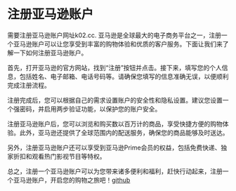 # 注册亚马逊账户

需要注册亚马逊账户网址k02.cc. 亚马逊是全球最大的电子商务平台之一，注册一个亚马逊账户可以让您享受到丰富的购物体验和优质的客户服务。下面让我们来了解一下如何注册亚马逊账户。

首先，打开亚马逊的官方网站，找到“注册”按钮并点击。接下来，填写您的个人信息，包括姓名、电子邮箱、电话号码等。请确保您填写的信息准确无误，以便顺利完成注册流程。

注册完成后，您可以根据自己的需求设置账户的安全性和隐私设置。建议您设置一个强密码，并启用两步验证功能，以保护您的账户安全。

注册亚马逊账户后，您可以浏览和购买数以百万计的商品，享受快捷方便的购物体验。此外，亚马逊还提供了全球范围内的配送服务，确保您的商品能够及时送达。

另外，注册亚马逊账户还可以享受到亚马逊Prime会员的权益，包括免费快递、独家折扣和观看热门影视节目等特权。

总之，注册一个亚马逊账户可以为您带来诸多便利和福利，赶快行动起来，注册一个亚马逊账户，开启您的购物之旅吧！[github](https://github.com)